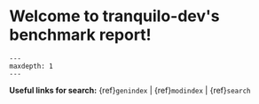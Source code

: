 # Welcome to tranquilo-dev's benchmark report!

```{toctree}
---
maxdepth: 1
---
```

**Useful links for search:** {ref}`genindex` | {ref}`modindex` | {ref}`search`
